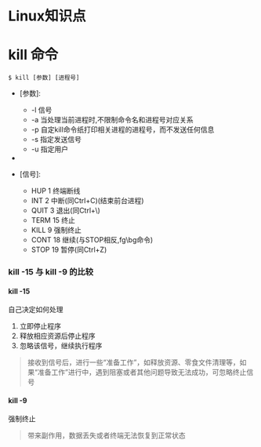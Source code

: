 # Linux知识点
# kill 命令
```
$ kill [参数] [进程号]
```
- [参数]:
  - -l    信号
  - -a    当处理当前进程时,不限制命令名和进程号对应关系
  - -p    自定kill命令纸打印相关进程的进程号，而不发送任何信息
  - -s    指定发送信号
  - -u    指定用户
- [进程号]:
可以通过jps/ps/pidof/pstree/top等工具获取

- [信号]:
  - HUP   1   终端断线
  - INT   2   中断(同Ctrl+C)(结束前台进程)
  - QUIT  3   退出(同Ctrl+\\)
  - TERM  15  终止
  - KILL  9   强制终止
  - CONT  18  继续(与STOP相反,fg\\bg命令)
  - STOP  19  暂停(同Ctrl+Z)
### kill -15 与 kill -9 的比较
#### kill -15
自己决定如何处理
1. 立即停止程序
2. 释放相应资源后停止程序
3. 忽略该信号，继续执行程序
> 接收到信号后，进行一些“准备工作”，如释放资源、零食文件清理等，如果“准备工作”进行中，遇到阻塞或者其他问题导致无法成功，可忽略终止信号  

#### kill -9
强制终止
> 带来副作用，数据丢失或者终端无法恢复到正常状态

